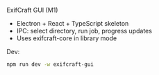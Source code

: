 ExifCraft GUI (M1)

- Electron + React + TypeScript skeleton
- IPC: select directory, run job, progress updates
- Uses exifcraft-core in library mode

Dev:

```bash
npm run dev -w exifcraft-gui
```


